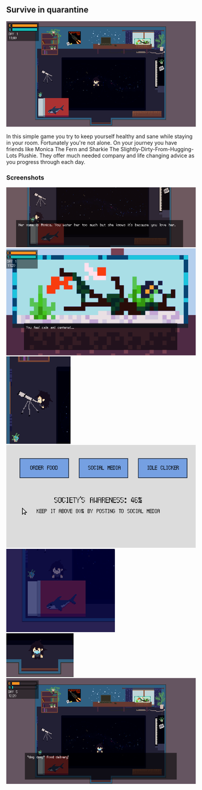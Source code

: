 ## Survive in quarantine

![Main game room](/assets/images/s1.png)

In this simple game you try to keep yourself healthy and sane while staying in your room. Fortunately you're not alone. On your journey you have friends like Monica The Fern and Sharkie The Slightly-Dirty-From-Hugging-Lots Plushie. They offer much needed company and life changing advice as you progress through each day.

### Screenshots

![Main game room](/assets/images/s2.png)
<br>
![Main game room](/assets/images/s3.png)
<br>
![Main game room](/assets/images/s4.png)
<br>
![Main game room](/assets/images/s5.png)
<br>
![Main game room](/assets/images/s6.png)
<br>
![Main game room](/assets/images/s7.png)
<br>
![Main game room](/assets/images/s8.png)
<br>
